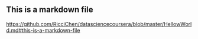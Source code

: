 ## This is a markdown file

https://github.com/RicciChen/datasciencecoursera/blob/master/HellowWorld.md#this-is-a-markdown-file
